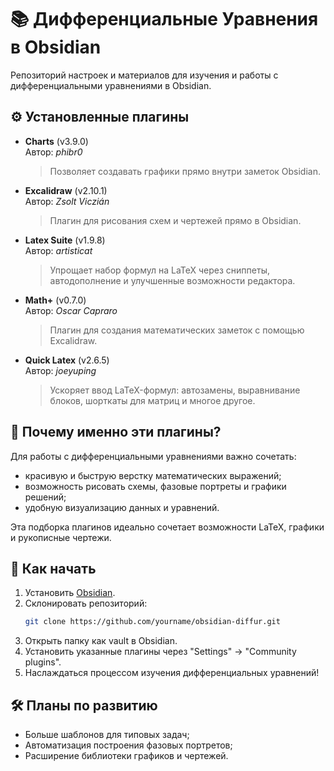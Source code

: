 # 📚 Дифференциальные Уравнения в Obsidian

Репозиторий настроек и материалов для изучения и работы с дифференциальными уравнениями в Obsidian.

## ⚙️ Установленные плагины

- **Charts** (v3.9.0)  
  Автор: *phibr0*  
  > Позволяет создавать графики прямо внутри заметок Obsidian.

- **Excalidraw** (v2.10.1)  
  Автор: *Zsolt Viczián*  
  > Плагин для рисования схем и чертежей прямо в Obsidian.

- **Latex Suite** (v1.9.8)  
  Автор: *artisticat*  
  > Упрощает набор формул на LaTeX через сниппеты, автодополнение и улучшенные возможности редактора.

- **Math+** (v0.7.0)  
  Автор: *Oscar Capraro*  
  > Плагин для создания математических заметок с помощью Excalidraw.

- **Quick Latex** (v2.6.5)  
  Автор: *joeyuping*  
  > Ускоряет ввод LaTeX-формул: автозамены, выравнивание блоков, шорткаты для матриц и многое другое.

## 🧩 Почему именно эти плагины?

Для работы с дифференциальными уравнениями важно сочетать:
- красивую и быструю верстку математических выражений;
- возможность рисовать схемы, фазовые портреты и графики решений;
- удобную визуализацию данных и уравнений.

Эта подборка плагинов идеально сочетает возможности LaTeX, графики и рукописные чертежи.
<!-- 
## 📂 Структура репозитория

```plaintext
/
├── templates/        # Шаблоны для заметок по темам
├── solved/           # Решённые задачи
├── theory/           # Теоретические конспекты
├── graphs/           # Графики и рисунки Excalidraw
├── README.md         # Этот файл
```
-->
## 🚀 Как начать

1. Установить [Obsidian](https://obsidian.md/).
2. Склонировать репозиторий:
   ```bash
   git clone https://github.com/yourname/obsidian-diffur.git
   ```
3. Открыть папку как vault в Obsidian.
4. Установить указанные плагины через "Settings" → "Community plugins".
5. Наслаждаться процессом изучения дифференциальных уравнений!

## 🛠️ Планы по развитию

- Больше шаблонов для типовых задач;
- Автоматизация построения фазовых портретов;
- Расширение библиотеки графиков и чертежей.
